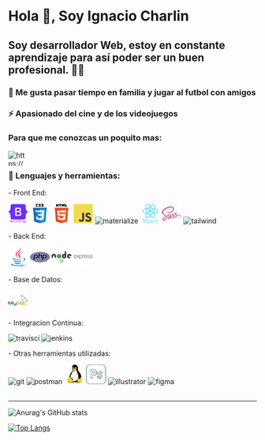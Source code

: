 <h1 align="left">Hola 👋, Soy Ignacio Charlin</h1>
<h2 align="left">Soy desarrollador Web, estoy en constante aprendizaje para así poder ser un buen profesional.  👨‍💻 </h2>

<h3 aling="lef">🌱 Me gusta pasar tiempo en familia y jugar al futbol con amigos</h3>

<h3 aling="lef">⚡ Apasionado del cine y de los videojuegos</h3>

<div>
 <h3 align="left">Para que me conozcas un poquito mas:</h3>
<a href="https://linkedin.com/in/https://www.linkedin.com/in/ignacio-gabriel-charlin-2700941b2/" target="blank"><img align="left" src="https://cdn.jsdelivr.net/npm/simple-icons@3.0.1/icons/linkedin.svg" alt="https://www.linkedin.com/in/ignacio-gabriel-charlin-2700941b2/" height="30" width="40" /></a> <br/>
</div>

<h3 aling="lef">📝 Lenguajes y herramientas:</h3>

<p aling="lef">- Front End:</p>
<div> 
      <img src="https://raw.githubusercontent.com/devicons/devicon/master/icons/bootstrap/bootstrap-plain-wordmark.svg" alt="bootstrap" width="40" height="40"/>
      <img src="https://raw.githubusercontent.com/devicons/devicon/master/icons/css3/css3-original-wordmark.svg" alt="css3" width="40" height="40"/>
      <img src="https://raw.githubusercontent.com/devicons/devicon/master/icons/html5/html5-original-wordmark.svg" alt="html5" width="40" height="40"/>
      <img src="https://raw.githubusercontent.com/devicons/devicon/master/icons/javascript/javascript-original.svg" alt="javascript" width="40" height="40"/>
      <img src="https://raw.githubusercontent.com/prplx/svg-logos/5585531d45d294869c4eaab4d7cf2e9c167710a9/svg/materialize.svg" alt="materialize" width="40" height="40"/>
      <img src="https://raw.githubusercontent.com/devicons/devicon/master/icons/react/react-original-wordmark.svg" alt="react" width="40" height="40"/>
      <img src="https://raw.githubusercontent.com/devicons/devicon/master/icons/sass/sass-original.svg" alt="sass" width="40" height="40"/>
      <img src="https://www.vectorlogo.zone/logos/tailwindcss/tailwindcss-icon.svg" alt="tailwind" width="40" height="40"/>
</div>

<p aling="lef">- Back End:</p>
<div>
    <img src="https://raw.githubusercontent.com/devicons/devicon/master/icons/java/java-original.svg" alt="java" width="40" height="40"/>  
    <img src="https://raw.githubusercontent.com/devicons/devicon/master/icons/php/php-original.svg" alt="php" width="40" height="40"/>
    <img src="https://raw.githubusercontent.com/devicons/devicon/master/icons/nodejs/nodejs-original-wordmark.svg" alt="nodejs" width="40" height="40"/>
    <img src="https://raw.githubusercontent.com/devicons/devicon/master/icons/express/express-original-wordmark.svg" alt="express" width="40" height="40"/> 
</div>

<p aling="lef">- Base de Datos:</p>
<div>
   <img src="https://raw.githubusercontent.com/devicons/devicon/master/icons/mysql/mysql-original-wordmark.svg" alt="mysql" width="40" height="40"/>
</div>

<p aling="lef">- Integracion Continua:</p>
<div>
   <img src="https://www.vectorlogo.zone/logos/travis-ci/travis-ci-icon.svg" alt="travisci" width="40" height="40"/>
    <img src="https://www.vectorlogo.zone/logos/jenkins/jenkins-icon.svg" alt="jenkins" width="40" height="40"/>  
</div>

<p aling="lef">- Otras herramientas utilizadas:</p>
<div>
   <img src="https://www.vectorlogo.zone/logos/git-scm/git-scm-icon.svg" alt="git" width="40" height="40"/>
   <img src="https://www.vectorlogo.zone/logos/getpostman/getpostman-icon.svg" alt="postman" width="40" height="40"/>
   <img src="https://raw.githubusercontent.com/devicons/devicon/master/icons/linux/linux-original.svg" alt="linux" width="40" height="40"/>
   <img src="https://raw.githubusercontent.com/devicons/devicon/master/icons/photoshop/photoshop-line.svg" alt="photoshop" width="40" height="40"/>
   <img src="https://www.vectorlogo.zone/logos/adobe_illustrator/adobe_illustrator-icon.svg" alt="illustrator" width="40" height="40"/>
   <img src="https://www.vectorlogo.zone/logos/figma/figma-icon.svg" alt="figma" width="40" height="40"/>
</div>

<br/>
<hr/>


![Anurag's GitHub stats](https://github-readme-stats.vercel.app/api?username=ignaciocharlin&hide=contribs,prs)


[![Top Langs](https://github-readme-stats.vercel.app/api/top-langs/?username=ignaciocharlin&layout=compact)](https://github.com/anuraghazra/github-readme-stats)

